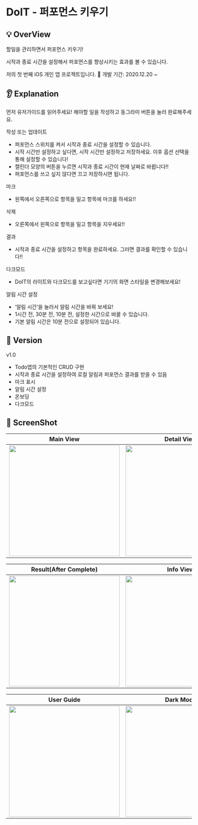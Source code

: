 # DoIT - 퍼포먼스 키우기

## 💡 OverView
할일을 관리하면서 퍼포먼스 키우기! 

시작과 종료 시간을 설정해서 퍼포먼스를 향상시키는 효과를 볼 수 있습니다.

저의 첫 번째 iOS 개인 앱 프로젝트입니다. 👀
개발 기간: 2020.12.20 ~ 

## 👂 Explanation
먼저 유저가이드를 읽어주세요!
해야할 일을 작성하고 동그라미 버튼을 눌러 완료해주세요.

작성 또는 업데이트
- 퍼포먼스 스위치를 켜서 시작과 종료 시간을 설정할 수 있습니다.
- 시작 시간만 설정하고 싶다면, 시작 시간만 설정하고 저장하세요. 이후 옵션 선택을 통해 설정할 수 있습니다!
- 캘린더 모양의 버튼을 누르면 시작과 종료 시간이 현재 날짜로 바뀝니다!! 
- 퍼포먼스를 쓰고 싶지 않다면 끄고 저장하시면 됩니다.

마크
- 왼쪽에서 오른쪽으로 항목을 밀고 항목에 마크를 하세요!!

삭제
- 오른쪽에서 왼쪽으로 항목을 밀고 항목을 지우세요!!

결과
- 시작과 종료 시간을 설정하고 항목을 완료하세요. 그러면 결과를 확인할 수 있습니다!!

다크모드
- DoIT의 라이트와 다크모드를 보고싶다면 기기의 화면 스타일을 변경해보세요!

알림 시간 설정
- ‘알림 시간’을 눌러서 알림 시간을 바꿔 보세요!
- 1시간 전, 30분 전, 10분 전, 설정한 시간으로 바꿀 수 있습니다. 
-  기본 알림 시간은 10분 전으로 설정되어 있습니다.

## 📌 Version

v1.0
- Todo앱의 기본적인 CRUD 구현
- 시작과 종료 시간을 설정하여 로컬 알림과 퍼포먼스 결과를 받을 수 있음
- 마크 표시
- 알림 시간 설정
- 온보딩
- 다크모드

## 📌 ScreenShot
|                                                           Main View                                                           |                                                          Detail View                                                          |
|:-----------------------------------------------------------------------------------------------------------------------------:|:-----------------------------------------------------------------------------------------------------------------------------:|
| <img src="https://user-images.githubusercontent.com/51147838/104213005-3280a600-5479-11eb-9912-92891d7d29c3.png" width="300"> | <img src="https://user-images.githubusercontent.com/51147838/104213130-53e19200-5479-11eb-8033-f3acf4f3b314.png" width="300"> |

|                                                     Result(After Complete)                                                    |                                                           Info View                                                           |
|:-----------------------------------------------------------------------------------------------------------------------------:|:-----------------------------------------------------------------------------------------------------------------------------:|
| <img src="https://user-images.githubusercontent.com/51147838/104213137-5643ec00-5479-11eb-853a-29d77c78a331.png" width="300"> | <img src="https://user-images.githubusercontent.com/51147838/104213561-c94d6280-5479-11eb-8649-1c7f01f9da04.png" width="300"> |

|                                                           User Guide                                                          |                                                           Dark Mode                                                           |
|:-----------------------------------------------------------------------------------------------------------------------------:|:-----------------------------------------------------------------------------------------------------------------------------:|
| <img src="https://user-images.githubusercontent.com/51147838/104213806-0ca7d100-547a-11eb-8ad0-c94735e1a740.png" width="300"> | <img src="https://user-images.githubusercontent.com/51147838/104213829-12051b80-547a-11eb-9a43-0a5d0bf8851b.png" width="300"> |
